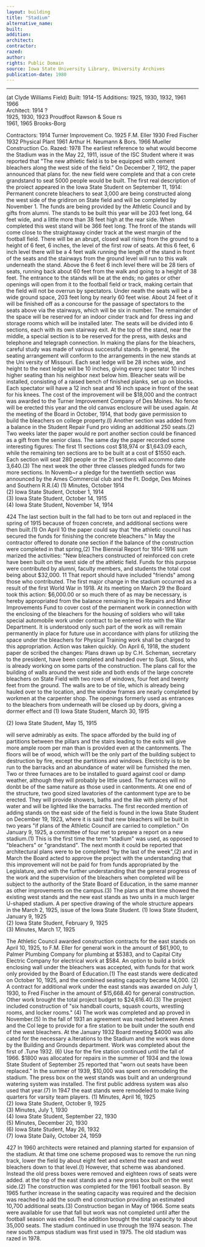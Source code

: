 ```yaml
---
layout: building
title: "Stadium"
alternative_name: 
built: 
addition:
architect: 
contractor: 
razed: 
author:
rights: Public Domain
source: Iowa State University Library, University Archives
publication-date: 1980 
---
```

---

(at Clyde Williams Field) 
Built:  1914-15  Additions:  1925, 1930, 1932,  1961  
1966  
Architect:  1914  ?  
1925,  1930,  1923  Proudfoot Rawson & Soue rs  
1961,  1965  Brooks-Borg  

Contractors: 1914 Turner Improvement Co. 
1925 F.M. Eller 
1930 Fred Fischer 
1932 Physical Plant 
1961 Arthur H. Neumann & Bors. 
1966 Mueller Construction Co. Razed: 1978 
The earliest reference to what would become the Stadium was in the May 22, 1911, issue of the ISC Student where it was reported that "The new athletic field is to be equipped with cement bleachers 
along the west side of the field." On December 7, 1912, the paper announced that plans for. the new field were complete and that a con 
crete grandstand to seat 5000 people would be built. 
The first real description of the proiect appeared in the Iowa State Student on September 11, 1914: 
Permanent concrete bleachers to seat 3,000 are being constructed along the west side of the gridiron on State field and will be completed by November 1. The funds are being provided by the Athletic Council and by gifts from alumni. 
The stands to be built this year will be 203 feet long, 64 feet wide, and a little more than 38 feet high at the rear side. When completed this west stand will be 366 feet long. 
The front of the stands will come close to the straightaway cinder track at the west margin of the football field. There will be an abrupt, closed wall rising from the ground to a height of 6 feet, 6 inches, the level of the first row of seats. At this 6 feet, 6 inch level there will be a 4 feet walk running the length of the stand in front of the seats and the stairways from the ground level will run to this walk underneath the stand. Above the 6 feet 6 inch level there will be 28 tiers of seats, running back about 60 feet from the walk and going to a height of 38 feet. 
The entrance to the stands will be at the ends; no gates or other 
openings will open from it to the football field or track, making 
certain that the field will not be overrun by spectators. Under 
neath the seats will be a wide ground space, 203 feet long by 
nearly 60 feet wise. About 24 feet of it will be finished off as a concourse for the passage of spectators to the seats above via the stairways, which will be six in number. The remainder of the space will be reserved for an indoor cinder track and for dress ing and storage rooms which will be installed later. The seats will be divided into 6 sections, each with its own stairway exit. At the top of the stand, near the middle, a special section is to be reserved for the press, with desks and telephone and telegraph connection. 
In making the plans for the bleachers, careful study was made of various successful stands. In general, the seating arrangement will conform to the arrangements in the new stands at the Uni versity of Missouri. Each seat ledge will be 28 inches wide, and height to the next ledge will be 10 inches, giving every spec tator 10 inches higher seating than his neighbor next below him. Bleacher seats will be installed, consisting of a raised bench of finished planks, set up on blocks. Each spectator will have a 12 inch seat and 16 inch space in front of the seat for his knees. 
The cost of the improvement will be $18,000 and the contract was awarded to the Turner Improvement Company of Des Moines. No fence will be erected this year and the old canvas enclosure will be used again. 
At the meeting of the Board in October, 1914, that body gave permission to build the bleachers on college property.(l) 
Another section was added from a balance in the Student Repair Fund pro viding an additional 250 seats.(2) Two weeks later the paper would re port another section could be financed as a gift from the senior class. The same day the paper recorded some interesting figures: 
The first 11 sections cost $18,974 or $1,643.09 each, while the remaining ten sections are to be built at a cost of $1550 each. Each section will seat 280 people or the 21 sections will accommo date 3,640.(3) 
The next week the other three classes pledged funds for two more sections. In Novemb~r a pledge for the twentieth section was announced by the Ames Commercial club and the Ft. Dodge, Des Moines and Southern R.R.(4) 
(1)  Minutes,  October  1914  
(2)  Iowa State Student,  October 1,  1914  
(3)  Iowa State Student,  October 14,  1915  
(4)  Iowa State Student, November  14, 1914  

424 
The last section built in the fall had to be torn out and replaced in the spring of 1915 because of frozen concrete, and additional sections were then built.(1) 
On April 10 the paper could say that "the athletic council has secured the funds for finishing the concrete bleachers." In May the contractor offered to donate one section if the balance of the construction were completed in that spring,(2) The Biennial Report for 1914-1916 sum marized the activities: "New bleachers constructed of reinforced con crete have been built on the west side of the athletic field. Funds for this purpose were contributed by alumni, faculty members, and students the total cost being about $32,000. 11 That report should have included "friends" among those who contributed. 
The first major change in the stadium occurred as a result of the first World War in 1918. At its meeting on March 29 the Board took this action: 
$6,000.00 or so much there of as may be necessary, is hereby appropriated from the balance remaining in the Repairs and Minor Improvements Fund to cover cost of the permanent work in connection with the enclosing of the bleachers for the housing of soldiers who will take special automobile work under contract to be entered into with the War Department. It is understood only such part of the work as will remain permanently in place for future use in accordance with plans for utilizing the space under the bleachers for Physical Training work shall be charged to this appropriation. 
Action was taken quickly. On April 6, 1918, the student paper de scribed the changes: 
Plans drawn up by C.H. Scheman, secretary to the president, have been completed and handed over to Supt. Sloss, who is already working on some parts of the construction. The plans call for the building of walls around the west side and both ends of the large concrete bleachers on State Field with two rows of windows, four feet and twenty feet from the ground. The walls are to be of tile, which is already being hauled over to the location, and the window frames are nearly completed by workmen at the carpenter shop. 
The openings formerly used as entrances to the bleachers from underneath will be closed up by doors, giving a dormer effect and 
(1) 
Iowa State Student, March 30, 1915 

(2) 
Iowa State Student, May 15, 1915 


will serve admirably as exits. The space afforded by the build ing of partitions between the pillars and the stairs leading to the exits will give more ample room per man than is provided even at the cantonments. The floors will be of wood, which wi11 be the only part of the building subject to destruction by fire, except the partitions and windows. 
Electricity is to be run to the barracks and an abundance of 
water will be furnished the men. Two or three furnaces are to 
be installed to guard against cool or damp weather, although 
they will probably be little used. The furnaces will no donbt 
be of the same nature as those used in cantonments. 
At one end of the structure, two good sized lavatories of the 
cantonment type are to be erected. They will provide showers, 
baths and the like with plenty of hot water and will be lighted 
like the barracks. 
The first recorded mention of adding stands on the east side of the field is found in the Iowa State Student on December 19, 1923, where it is said that new bleachers will be built in two years "if plans of the Athletic Councif are carried to completion." On January 9, 1925, a committee of four met to prepare a report on a new stadium.(1) 
This is the first time the term "stadium" was used, as opposed to "bleachers" or "grandstand". The next month it could be reported that architectural plans were to be completed "by the last of the week",(2) and in March the Board acted to approve the project 
with the understanding that this improvement will not be paid 
for from funds appropriated by the Legislature, and with the 
further understanding that the general progress of the work and 
the supervision of the bleachers when completed will be subject 
to the authority of the State Board of Education, in the same manner as other improvements on the campus.(3) 
The plans at that time showed the existing west stands and the new east stands as two units in a much larger U-shaped stadium. A per 
spective drawing of the whole structure appears in the March 2, 1925, 
issue of the Iowa State Student. 
(1)  Iowa State Student, January 9,  1925  
(2)  Iowa State Student, February 9,  1925  
(3)  Minutes,  March  17, 1925  

The Athletic Council awarded construction contracts for the east stands on April 10, 1925, to F.M. Eller for general work in the amount  of $61,900, to Palmer Plumbing Company for plumbing at $5383, and to Capital City Electric Company for electrical work at $584. An option 
to build a brick enclosing wall under the bleachers was accepted, with funds for that work only provided by the Board of Education.(1) 
The east stands were dedicated on October 10, 1925, and the combined 
seating capacity became 14,000. (2)    
A contract for additional work under the east stands was awarded on July 1, 1930, to Fred Fischer in the amount of $15,668.40 for general construction. Other work brought the total project budget to $24,616.40.(3) The project included construction of "six handball courts, squash courts, wrestling rooms, and locker rooms." (4) The work was completed and ap proved in November.(5) 
In the fall of 1931 an agreement was reached between Ames and the Col 
lege to provide for a fire station to be built under the south end of 
the west bleachers. At the January 1932 Board meeting $4000 was allo 
cated for the necessary a.Iterations to the Stadium and the work was 
done by the Building and Grounds department. Work was completed about 
the first of .Tune 1932. (6) Use for the fire station continued until 
the fall of 1966. 
$1800 was allocated for repairs in the summer of 1934 and the Iowa 
State Student of September 25 reported that "worn out seats have been 
replaced." In the summer of 1939, $10,000 was spent on remodeling the 
stadium. The press box on the west stands was built and an underground 
watering system was installed. The first public address system was 
also used that year.(7) 
In 1947 the east stands were remodeled to make living quarters for varsity team players. 
(1)  Minutes, April 16,  1925  
(2)  Iowa State Student,  October 9,  1925  
(3)  Minutes, July 1,  1930  
(4)  Iowa State Student,  September 22,  1930  
(5)  Minutes,  December  20, 1930  
(6)  Iowa State Student, May 26,  1932  
(7)  Iowa State Daily,  October 24,  1959  

427 
In 1960 architects were retained and planning started for expansion of the stadium. At that time one  scheme proposed was to remove the run ning track, lower the field by about eight feet and extend the east and west bleachers down to that level.(l) However, that scheme was abandoned. Instead the old press boxes were removed and eighteen rows of seats were added. at the top of the east stands and a new press box built on the west side.(2) The construction was completed for the 1961 football season. 
By 1965 further increase in the seating capacity was required and the decision was reached to add the south end construction providing an estimated 10,700 additional seats.(3) Construction began in May of 1966. Some seats were available for use that fall but work was not completed until after the football season was ended. The addition brought the total capacity to about 35,000 seats. 
The stadium continued in use through the 1974 season. The new south campus stadium was first used in 1975. 
The old stadium was razed in 1978.